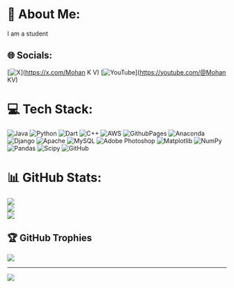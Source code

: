 # 💫 About Me:
I am a student


## 🌐 Socials:
[![X](https://img.shields.io/badge/X-black.svg?logo=X&logoColor=white)](https://x.com/Mohan K V) [![YouTube](https://img.shields.io/badge/YouTube-%23FF0000.svg?logo=YouTube&logoColor=white)](https://youtube.com/@Mohan KV) 

# 💻 Tech Stack:
![Java](https://img.shields.io/badge/java-%23ED8B00.svg?style=plastic&logo=openjdk&logoColor=white) ![Python](https://img.shields.io/badge/python-3670A0?style=plastic&logo=python&logoColor=ffdd54) ![Dart](https://img.shields.io/badge/dart-%230175C2.svg?style=plastic&logo=dart&logoColor=white) ![C++](https://img.shields.io/badge/c++-%2300599C.svg?style=plastic&logo=c%2B%2B&logoColor=white) ![AWS](https://img.shields.io/badge/AWS-%23FF9900.svg?style=plastic&logo=amazon-aws&logoColor=white) ![GithubPages](https://img.shields.io/badge/github%20pages-121013?style=plastic&logo=github&logoColor=white) ![Anaconda](https://img.shields.io/badge/Anaconda-%2344A833.svg?style=plastic&logo=anaconda&logoColor=white) ![Django](https://img.shields.io/badge/django-%23092E20.svg?style=plastic&logo=django&logoColor=white) ![Apache](https://img.shields.io/badge/apache-%23D42029.svg?style=plastic&logo=apache&logoColor=white) ![MySQL](https://img.shields.io/badge/mysql-4479A1.svg?style=plastic&logo=mysql&logoColor=white) ![Adobe Photoshop](https://img.shields.io/badge/adobe%20photoshop-%2331A8FF.svg?style=plastic&logo=adobe%20photoshop&logoColor=white) ![Matplotlib](https://img.shields.io/badge/Matplotlib-%23ffffff.svg?style=plastic&logo=Matplotlib&logoColor=black) ![NumPy](https://img.shields.io/badge/numpy-%23013243.svg?style=plastic&logo=numpy&logoColor=white) ![Pandas](https://img.shields.io/badge/pandas-%23150458.svg?style=plastic&logo=pandas&logoColor=white) ![Scipy](https://img.shields.io/badge/SciPy-%230C55A5.svg?style=plastic&logo=scipy&logoColor=%white) ![GitHub](https://img.shields.io/badge/github-%23121011.svg?style=plastic&logo=github&logoColor=white)
# 📊 GitHub Stats:
![](https://github-readme-stats.vercel.app/api?username=mohan-kv&theme=dark&hide_border=false&include_all_commits=true&count_private=true)<br/>
![](https://github-readme-streak-stats.herokuapp.com/?user=mohan-kv&theme=dark&hide_border=false)<br/>
![](https://github-readme-stats.vercel.app/api/top-langs/?username=mohan-kv&theme=dark&hide_border=false&include_all_commits=true&count_private=true&layout=compact)

## 🏆 GitHub Trophies
![](https://github-profile-trophy.vercel.app/?username=mohan-kv&theme=radical&no-frame=false&no-bg=true&margin-w=4)

---
[![](https://visitcount.itsvg.in/api?id=mohan-kv&icon=0&color=0)](https://visitcount.itsvg.in)

<!-- Proudly created with GPRM ( https://gprm.itsvg.in ) -->
